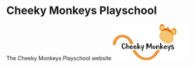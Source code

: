 # Cheeky Monkeys Playschool

The Cheeky Monkeys Playschool website ![Cheeky Monkeys Logo](media/Cheeky_Logo-1.png)
